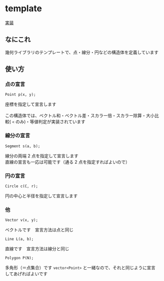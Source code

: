 # template
[実装](https://github.com/Oxojo/Oxojo-Library/blob/main/Geometry/template.cpp)

## なにこれ
幾何ライブラリのテンプレートで、点・線分・円などの構造体を定義しています

## 使い方
### 点の宣言
```
Point p(x, y);
```
座標を指定して宣言します<br>
<br>
この構造体では、ベクトル和・ベクトル差・スカラー倍・スカラー除算・大小比較( ```<``` のみ)・等値判定が実装されています

### 線分の宣言
```
Segment s(a, b);
```
線分の両端 2 点を指定して宣言します<br>
直線の宣言も一応は可能です（通る 2 点を指定すればよいので）

### 円の宣言
```
Circle c(C, r);
```
円の中心と半径を指定して宣言します

### 他
```
Vector v(x, y);
```
ベクトルです　宣言方法は点と同じ<br>

```
Line L(a, b);
```
直線です　宣言方法は線分と同じ

```
Polygon P(N);
```
多角形（＝点集合）です ```vector<Point>``` と一緒なので、それと同じように宣言してあげればよいです
